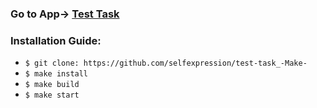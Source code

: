 ### Go to App-> [Test Task](https://test-task-make.vercel.app/)

### Installation Guide:

* ```$ git clone: https://github.com/selfexpression/test-task_-Make-```
* ```$ make install```
* ```$ make build```
* ```$ make start```